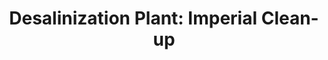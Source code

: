 ---
mission_id: desal
editorsChoice:
title: "Desalinization Plant: Imperial Clean-up"
authors: 
    - "T. Stallings"
date:
filename: "desaldlx.zip"
description: "On an overcast afternoon, Kyle sets down on one of the supply moons of Coruscant to disable and deactivate an ecological nightmare created by the Imperials to supply water to Coruscant. Years of cheap but bio-ridiculous procedures have left the moon a lifeless hulk and the plant itself a half-functioning, rusty shell of what it once was. It is hoped that sabotaging this plant will help the Rebellion to gain recruits through this demonstration of ecological concern."
cover:
levelReplaced:	SECBASE
difficulty: yes
bm:	yes
fme: no
wax: yes
three_do: yes
voc: no
gmd: no
vue: yes
lfd: yes
base: "New level from scratch" 
editors: "WDFUSE 2.10"

---